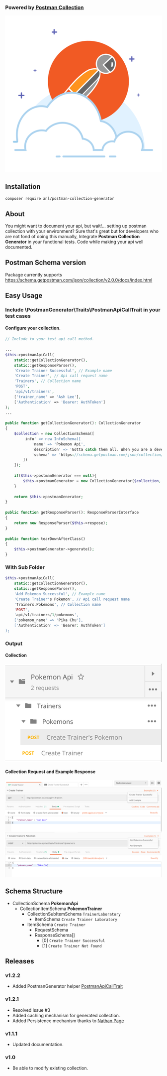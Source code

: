 ### Powered by [Postman Collection](https://www.getpostman.com/collection)

![Drag Racing](postman-logo.svg)

## Installation
```
composer require anl/postman-collection-generator
```

## About

You might want to document your api, but wait!... setting up postman collection
with your environment?
Sure that's great but for developers who are not fond of doing this manually,
Integrate **Postman Collection Generator** in your functional tests.
Code while making your api well documented.

## Postman Schema version
Package currently supports https://schema.getpostman.com/json/collection/v2.0.0/docs/index.html

## Easy Usage
### Include \PostmanGenerator\Traits\PostmanApiCallTrait in your test cases

#### Configure your collection.
```php
// Include to your test api call method.

...
$this->postmanApiCall(
    static::getCollectionGenerator(),
    static::getResponseParser(),
    'Create Trainer Successful', // Example name
    'Create Trainer', // Api call request name
    'Trainers', // Collection name
    'POST',
    'api/v1/trainers',
    ['trainer_name' => 'Ash Lee'],
    ['Authentication' => 'Bearer: AuthToken']
);
...

public function getCollectionGenerator(): CollectionGenerator
{
    $collection = new CollectionSchema([
         info' => new InfoSchema([
            'name' => 'Pokemon Api',
            'description' => 'Gotta catch them all. When you are a developer but loves pokemon.',
            'schema' => 'https://schema.getpostman.com/json/collection/v2.0.0/docs/index.html'
        ])
    ]);
    
    if($this->postmanGenerator === null){
        $this->postmanGenerator = new CollectionGenerator($collection, new Config());
    }
    
    return $this->postmanGenerator;
}

public function getResponseParser(): ResponseParserInterface
{
    return new ResponseParser($this->respose);
}

public function tearDownAfterClass()
{
    $this->postmanGenerator->generate();
}
```

### With Sub Folder
```php
$this->postmanApiCall(
    static::getCollectionGenerator(),
    static::getResponseParser(),
    'Add Pokemon Successful', // Example name
    'Create Trainer's Pokemon', // Api call request name
    'Trainers.Pokemons', // Collection name
    'POST',
    'api/v1/trainers/1/pokemons',
    ['pokemon_name' => 'Pika Chu'],
    ['Authentication' => 'Bearer: AuthToken']
);
```

### Output
#### Collection
![Drag Racing](collection.png)

#### Collection Request and Example Response
![Drag Racing](example.png)
![Drag Racing](example-2.png)


## Schema Structure
- CollectionSchema **PokemonApi**
    - CollectionItemSchema **PokemonTrainer**
        - CollectionSubItemSchema ```TrainerLaboratory```
            - ItemSchema ```Create Trainer Laboratory```
        - ItemSchema ```Create Trainer```
            - RequestSchema
            - ResponseSchema[]
                - [0] ```Create Trainer Successful```
                - [1] ```Create Trainer Not Found```
                
## Releases
### v1.2.2
- Added PostmanGenerator helper [PostmanApiCallTrait](https://github.com/AlbertLabarento/postman-collection-generator/blob/master/src/Traits/PostmanApiCallTrait.php)
### v1.2.1
- Resolved Issue #3
- Added caching mechanism for generated collection.
- Added Persistence mechanism thanks to [Nathan Page](https://github.com/natepage)
### v1.1.1
- Updated documentation.
### v1.0
- Be able to modify existing collection.
